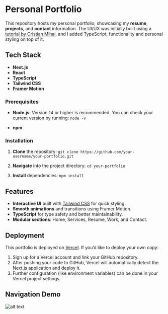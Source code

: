 # Personal Portfolio

This repository hosts my personal portfolio, showcasing my **resume**, **projects**, and **contact** information. The UI/UX was initially built using a [tutorial by Cristian Mihai](https://www.youtube.com/watch?v=dImgZ_AH7uA), and I added TypeScript, functionality and personal styling on top of it.

## Tech Stack
- **Next.js**
- **React**
- **TypeScript**
- **Tailwind CSS**
- **Framer Motion**

### Prerequisites
- **Node.js**: Version 14 or higher is recommended. You can check your current version by running:
	`node -v`

- **npm**.

### Installation
1. **Clone** the repository:
    `git clone https://github.com/your-username/your-portfolio.git`

2. **Navigate** into the project directory:
    `cd your-portfolio`

3. **Install** dependencies:
    `npm install`

## Features
- **Interactive UI** built with [Tailwind CSS](https://tailwindcss.com/) for quick styling.
- **Smooth animations** and transitions using Framer Motion.
- **TypeScript** for type safety and better maintainability.
- **Modular sections**: Home, Services, Resume, Work, and Contact.

## Deployment
This portfolio is deployed on [Vercel](https://vercel.com/). If you’d like to deploy your own copy:

1. Sign up for a Vercel account and link your GitHub repository.
2. After pushing your code to GitHub, Vercel will automatically detect the Next.js application and deploy it.
3. Further configuration (like environment variables) can be done in your Vercel project settings.

## Navigation Demo
![alt text](public/assets/myportfolio.gif)